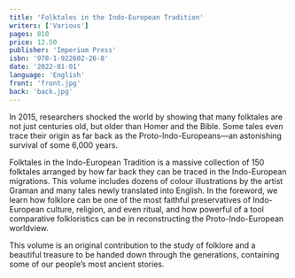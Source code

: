 ```yaml
---
title: 'Folktales in the Indo-European Tradition'
writers: ['Various']
pages: 810
price: 12.50
publisher: 'Imperium Press'
isbn: '978-1-922602-26-8'
date: '2022-01-01'
language: 'English'
front: 'front.jpg'
back: 'back.jpg'
---
```


In 2015, researchers shocked the world by showing that many folktales are not just centuries old, but older than Homer and the Bible. Some tales even trace their origin as far back as the Proto-Indo-Europeans—an astonishing survival of some 6,000 years.

Folktales in the Indo-European Tradition is a massive collection of 150 folktales arranged by how far back they can be traced in the Indo-European migrations. This volume includes dozens of colour illustrations by the artist Graman and many tales newly translated into English. In the foreword, we learn how folklore can be one of the most faithful preservatives of Indo-European culture, religion, and even ritual, and how powerful of a tool comparative folkloristics can be in reconstructing the Proto-Indo-European worldview.

This volume is an original contribution to the study of folklore and a beautiful treasure to be handed down through the generations, containing some of our people’s most ancient stories.

